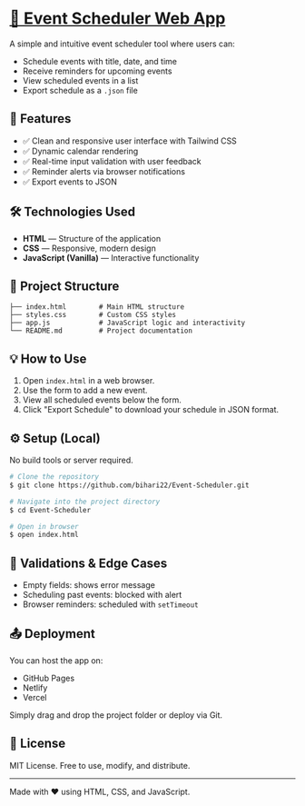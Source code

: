 # [📅 Event Scheduler Web App](https://bihari22.github.io/Event-Scheduler/)

A simple and intuitive event scheduler tool where users can:

- Schedule events with title, date, and time
- Receive reminders for upcoming events
- View scheduled events in a list
- Export schedule as a `.json` file

## 🚀 Features

- ✅ Clean and responsive user interface with Tailwind CSS
- ✅ Dynamic calendar rendering
- ✅ Real-time input validation with user feedback
- ✅ Reminder alerts via browser notifications
- ✅ Export events to JSON

## 🛠️ Technologies Used

- **HTML** — Structure of the application
- **CSS** — Responsive, modern design
- **JavaScript (Vanilla)** — Interactive functionality

## 📂 Project Structure

```
├── index.html        # Main HTML structure
├── styles.css        # Custom CSS styles
├── app.js            # JavaScript logic and interactivity
└── README.md         # Project documentation
```

## 💡 How to Use

1. Open `index.html` in a web browser.
2. Use the form to add a new event.
3. View all scheduled events below the form.
4. Click "Export Schedule" to download your schedule in JSON format.

## ⚙️ Setup (Local)

No build tools or server required.

```bash
# Clone the repository
$ git clone https://github.com/bihari22/Event-Scheduler.git

# Navigate into the project directory
$ cd Event-Scheduler

# Open in browser
$ open index.html
```

## 🧪 Validations & Edge Cases

- Empty fields: shows error message
- Scheduling past events: blocked with alert
- Browser reminders: scheduled with `setTimeout`

## 📤 Deployment

You can host the app on:
- GitHub Pages
- Netlify
- Vercel

Simply drag and drop the project folder or deploy via Git.

## 📃 License

MIT License. Free to use, modify, and distribute.

---

Made with ❤️ using HTML, CSS, and JavaScript.

